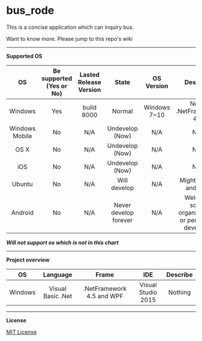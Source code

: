 # bus_rode

This is a concise application which can inquiry bus.

Want to know more. Please jump to this repo's wiki

---
**Supported OS**

| OS              | Be supported (Yes or No)  | Lasted Release Version  |State                | OS Version    | Describe |
| :-------------: |:-------------:            | :-------------------:   | :-----:             | :-----:       | :-----:|
| Windows         | Yes                       | build 8000              | Normal              | Windows 7~10  | Need .NetFramework 4.5 |
| Windows Mobile  |No                         |N/A                      |Undevelop (Now)      |N/A            |N/A|
| OS X            |No                         |N/A                      |Undevelop (Now)      |N/A            |N/A|
| iOS             |No                         |N/A                      |Undevelop (Now)      |N/A            |N/A|
| Ubuntu          |No                         |N/A                      |Will develop         |N/A            |Might use Qt and Cpp|
| Android         |No                         |N/A                      |Never develop forever|N/A            |Welcome some organizations or persion to develop it|

***Will not support os which is not in this chart***

---
**Project overview**
  
|OS| Language            | Frame     | IDE  | Describe |
|:-------------:| :-------------: |:-------------:| :-----:| :-----:|
|Windows|Visual Basic .Net|.NetFramework 4.5 and WPF | Visual Studio 2015|Nothing|

---
**License**

[MIT License](https://github.com/yyc12345/bus_rode/blob/master/LICENSE "MIT License")
